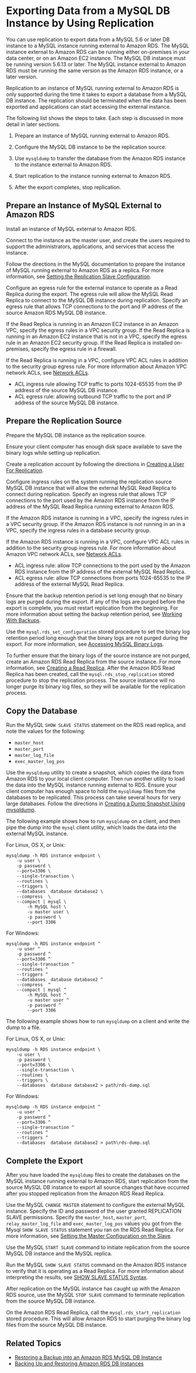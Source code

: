 # Exporting Data from a MySQL DB Instance by Using Replication<a name="MySQL.Procedural.Exporting.NonRDSRepl"></a>

You can use replication to export data from a MySQL 5\.6 or later DB instance to a MySQL instance running external to Amazon RDS\. The MySQL instance external to Amazon RDS can be running either on\-premises in your data center, or on an Amazon EC2 instance\. The MySQL DB instance must be running version 5\.6\.13 or later\. The MySQL instance external to Amazon RDS must be running the same version as the Amazon RDS instance, or a later version\.

Replication to an instance of MySQL running external to Amazon RDS is only supported during the time it takes to export a database from a MySQL DB instance\. The replication should be terminated when the data has been exported and applications can start accessing the external instance\.

The following list shows the steps to take\. Each step is discussed in more detail in later sections\.

1. Prepare an instance of MySQL running external to Amazon RDS\.

1. Configure the MySQL DB instance to be the replication source\.

1. Use `mysqldump` to transfer the database from the Amazon RDS instance to the instance external to Amazon RDS\.

1. Start replication to the instance running external to Amazon RDS\.

1. After the export completes, stop replication\.

## Prepare an Instance of MySQL External to Amazon RDS<a name="MySQL.Procedural.Exporting.NonRDSRepl.PrepareRDS"></a>

Install an instance of MySQL external to Amazon RDS\.

Connect to the instance as the master user, and create the users required to support the administrators, applications, and services that access the instance\.

Follow the directions in the MySQL documentation to prepare the instance of MySQL running external to Amazon RDS as a replica\. For more information, see [Setting the Replication Slave Configuration](http://dev.mysql.com/doc/refman/5.6/en/replication-howto-slavebaseconfig.html)\.

Configure an egress rule for the external instance to operate as a Read Replica during the export\. The egress rule will allow the MySQL Read Replica to connect to the MySQL DB instance during replication\. Specify an egress rule that allows TCP connections to the port and IP address of the source Amazon RDS MySQL DB instance\.

If the Read Replica is running in an Amazon EC2 instance in an Amazon VPC, specify the egress rules in a VPC security group\. If the Read Replica is running in an Amazon EC2 instance that is not in a VPC, specify the egress rule in an Amazon EC2 security group\. If the Read Replica is installed on\-premises, specify the egress rule in a firewall\.

If the Read Replica is running in a VPC, configure VPC ACL rules in addition to the security group egress rule\. For more information about Amazon VPC network ACLs, see [Network ACLs](http://docs.aws.amazon.com/AmazonVPC/latest/UserGuide/VPC_ACLs.html)\.
+ ACL ingress rule allowing TCP traffic to ports 1024\-65535 from the IP address of the source MySQL DB instance\.
+ ACL egress rule: allowing outbound TCP traffic to the port and IP address of the source MySQL DB instance\.

## Prepare the Replication Source<a name="MySQL.Procedural.Exporting.NonRDSRepl.PrepareSource"></a>

Prepare the MySQL DB instance as the replication source\.

Ensure your client computer has enough disk space available to save the binary logs while setting up replication\.

Create a replication account by following the directions in [Creating a User For Replication](http://dev.mysql.com/doc/refman/5.6/en/replication-howto-repuser.html)\.

Configure ingress rules on the system running the replication source MySQL DB instance that will allow the external MySQL Read Replica to connect during replication\. Specify an ingress rule that allows TCP connections to the port used by the Amazon RDS instance from the IP address of the MySQL Read Replica running external to Amazon RDS\.

If the Amazon RDS instance is running in a VPC, specify the ingress rules in a VPC security group\. If the Amazon RDS instance is not running in an in a VPC, specify the ingress rules in a database security group\.

If the Amazon RDS instance is running in a VPC, configure VPC ACL rules in addition to the security group ingress rule\. For more information about Amazon VPC network ACLs, see [Network ACLs](http://docs.aws.amazon.com/AmazonVPC/latest/UserGuide/VPC_ACLs.html)\.
+ ACL ingress rule: allow TCP connections to the port used by the Amazon RDS instance from the IP address of the external MySQL Read Replica\.
+ ACL egress rule: allow TCP connections from ports 1024\-65535 to the IP address of the external MySQL Read Replica\.

Ensure that the backup retention period is set long enough that no binary logs are purged during the export\. If any of the logs are purged before the export is complete, you must restart replication from the beginning\. For more information about setting the backup retention period, see [Working With Backups](USER_WorkingWithAutomatedBackups.md)\.

Use the `mysql.rds_set_configuration` stored procedure to set the binary log retention period long enough that the binary logs are not purged during the export\. For more information, see [Accessing MySQL Binary Logs](USER_LogAccess.Concepts.MySQL.md#USER_LogAccess.MySQL.Binarylog)\.

To further ensure that the binary logs of the source instance are not purged, create an Amazon RDS Read Replica from the source instance\. For more information, see [Creating a Read Replica](USER_ReadRepl.md#USER_ReadRepl.Create)\. After the Amazon RDS Read Replica has been created, call the `mysql.rds_stop_replication` stored procedure to stop the replication process\. The source instance will no longer purge its binary log files, so they will be available for the replication process\.

## Copy the Database<a name="MySQL.Procedural.Exporting.NonRDSRepl.CopyData"></a>

Run the MySQL `SHOW SLAVE STATUS` statement on the RDS read replica, and note the values for the following:
+  `master_host`
+ `master_port`
+ `master_log_file`
+ `exec_master_log_pos`

Use the `mysqldump` utility to create a snapshot, which copies the data from Amazon RDS to your local client computer\. Then run another utility to load the data into the MySQL instance running external to RDS\. Ensure your client computer has enough space to hold the `mysqldump` files from the databases to be replicated\. This process can take several hours for very large databases\. Follow the directions in [Creating a Dump Snapshot Using mysqldump](http://dev.mysql.com/doc/refman/5.6/en/replication-howto-mysqldump.html)\.

The following example shows how to run `mysqldump` on a client, and then pipe the dump into the `mysql` client utility, which loads the data into the external MySQL instance\.

For Linux, OS X, or Unix:

```
mysqldump -h RDS instance endpoint \
    -u user \
    -p password \
    --port=3306 \
    --single-transaction \
    --routines \
    --triggers \
    --databases  database database2 \
    --compress  \
    --compact | mysql \
        -h MySQL host \
        -u master user \
        -p password \
        --port 3306
```

For Windows:

```
mysqldump -h RDS instance endpoint ^
    -u user ^
    -p password ^
    --port=3306 ^
    --single-transaction ^
    --routines ^
    --triggers ^
    --databases  database database2 ^
    --compress  ^
    --compact | mysql ^
        -h MySQL host ^
        -u master user ^
        -p password ^
        --port 3306
```

The following example shows how to run `mysqldump` on a client and write the dump to a file\.

For Linux, OS X, or Unix:

```
mysqldump -h RDS instance endpoint \
    -u user \
    -p password \
    --port=3306 \
    --single-transaction \
    --routines \
    --triggers \
    --databases  database database2 > path/rds-dump.sql
```

For Windows:

```
mysqldump -h RDS instance endpoint ^
    -u user ^
    -p password ^
    --port=3306 ^
    --single-transaction ^
    --routines ^
    --triggers ^
    --databases  database database2 > path\rds-dump.sql
```

## Complete the Export<a name="MySQL.Procedural.Exporting.NonRDSRepl.CompleteExp"></a>

After you have loaded the `mysqldump` files to create the databases on the MySQL instance running external to Amazon RDS, start replication from the source MySQL DB instance to export all source changes that have occurred after you stopped replication from the Amazon RDS Read Replica\.

Use the MySQL `CHANGE MASTER` statement to configure the external MySQL instance\. Specify the ID and password of the user granted REPLICATION SLAVE permissions\. Specify the `master_host`, `master_port`, `relay_master_log_file` and `exec_master_log_pos` values you got from the Mysql `SHOW SLAVE STATUS` statement you ran on the RDS Read Replica\. For more information, see [Setting the Master Configuration on the Slave](http://dev.mysql.com/doc/refman/5.6/en/replication-howto-slaveinit.html)\.

Use the MySQL `START SLAVE` command to initiate replication from the source MySQL DB instance and the MySQL replica\.

Run the MySQL `SHOW SLAVE STATUS` command on the Amazon RDS instance to verify that it is operating as a Read Replica\. For more information about interpreting the results, see [SHOW SLAVE STATUS Syntax](http://dev.mysql.com/doc/refman/5.6/en/show-slave-status.html)\.

After replication on the MySQL instance has caught up with the Amazon RDS source, use the MySQL `STOP SLAVE` command to terminate replication from the source MySQL DB instance\.

On the Amazon RDS Read Replica, call the `mysql.rds_start_replication` stored procedure\. This will allow Amazon RDS to start purging the binary log files from the source MySQL DB instance\.

## Related Topics<a name="MySQL.Procedural.Exporting.Related"></a>
+ [Restoring a Backup into an Amazon RDS MySQL DB Instance](MySQL.Procedural.Importing.md)
+ [Backing Up and Restoring Amazon RDS DB Instances](CHAP_CommonTasks.BackupRestore.md)